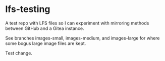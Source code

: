 # lfs-testing

A test repo with LFS files so I can experiment with mirroring methods between GitHub and a Gitea instance.

See branches images-small, images-medium, and images-large for where some bogus large image files are kept.

Test change.
